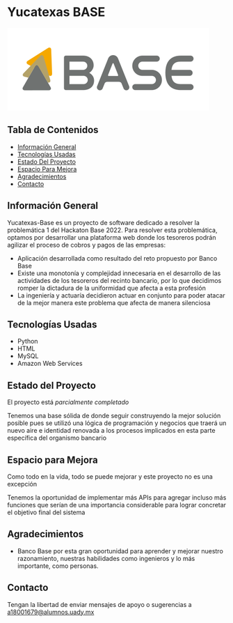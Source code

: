 # Yucatexas  BASE

![Logo](./Img/logo-base-marca.svg)

## Tabla de Contenidos

* [Información General](#información-General)
* [Tecnologías Usadas](#tecnologías-Usadas)
* [Estado Del Proyecto](#estado-Del-Proyecto)
* [Espacio Para Mejora](#espacio-Para-Mejora)
* [Agradecimientos](#agradecimientos)
* [Contacto](#contacto)


## Información General

Yucatexas-Base es un proyecto de software dedicado a resolver la problemática 1 
del Hackaton Base 2022.
Para resolver esta problemática, optamos por desarrollar una plataforma web
donde los tesoreros podrán agilizar el proceso de cobros y pagos de las empresas:

- Aplicación desarrollada como resultado del reto propuesto por Banco Base
- Existe una monotonía y complejidad innecesaria en el desarrollo de las actividades de los tesoreros del recinto bancario, por lo que decidimos romper la dictadura de la uniformidad que afecta a esta profesión
- La ingeniería y actuaría decidieron actuar en conjunto para poder atacar de la mejor manera este problema que afecta de manera silenciosa

## Tecnologías Usadas
-  Python
-  HTML
-  MySQL
-  Amazon Web Services

## Estado del Proyecto

El proyecto está _parcialmente completado_

Tenemos una base sólida de donde seguir construyendo la mejor solución posible pues se utilizó una lógica de programación y negocios que traerá un nuevo aire e identidad renovada a los procesos implicados en esta parte específica del organismo bancario

## Espacio para Mejora

Como todo en la vida, todo se puede mejorar y este proyecto no es una excepción

Tenemos la oportunidad de implementar más APIs para agregar incluso más funciones que serían de una importancia considerable para lograr concretar el objetivo final del sistema

## Agradecimientos

- Banco Base por esta gran oportunidad para aprender y mejorar nuestro razonamiento, nuestras habilidades como ingenieros y lo más importante, como personas. 

## Contacto

Tengan la libertad de enviar mensajes de apoyo o sugerencias a a18001679@alumnos.uady.mx 
